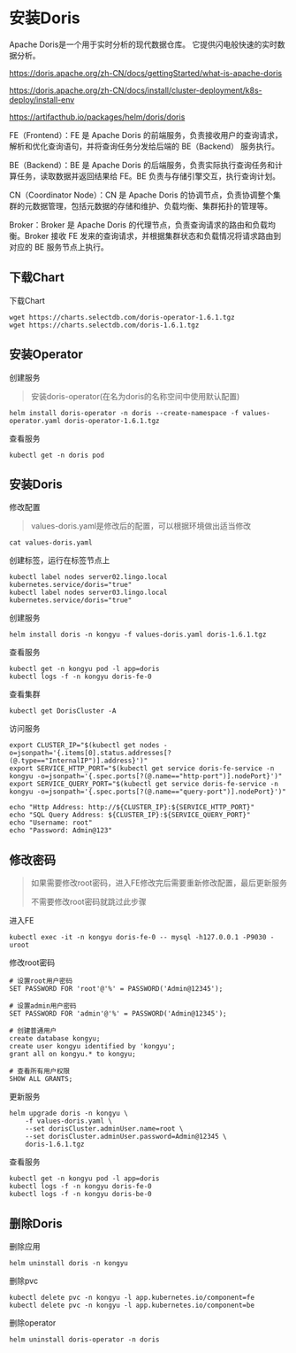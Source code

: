 # 安装Doris

Apache Doris是一个用于实时分析的现代数据仓库。
它提供闪电般快速的实时数据分析。

https://doris.apache.org/zh-CN/docs/gettingStarted/what-is-apache-doris

https://doris.apache.org/zh-CN/docs/install/cluster-deployment/k8s-deploy/install-env

https://artifacthub.io/packages/helm/doris/doris

FE（Frontend）：FE 是 Apache Doris 的前端服务，负责接收用户的查询请求，解析和优化查询语句，并将查询任务分发给后端的 BE（Backend） 服务执行。

BE（Backend）：BE 是 Apache Doris 的后端服务，负责实际执行查询任务和计算任务，读取数据并返回结果给 FE。BE 负责与存储引擎交互，执行查询计划。

CN（Coordinator Node）：CN 是 Apache Doris 的协调节点，负责协调整个集群的元数据管理，包括元数据的存储和维护、负载均衡、集群拓扑的管理等。

Broker：Broker 是 Apache Doris 的代理节点，负责查询请求的路由和负载均衡。Broker 接收 FE 发来的查询请求，并根据集群状态和负载情况将请求路由到对应的 BE 服务节点上执行。

## 下载Chart

下载Chart

```
wget https://charts.selectdb.com/doris-operator-1.6.1.tgz
wget https://charts.selectdb.com/doris-1.6.1.tgz
```



## 安装Operator

创建服务

> 安装doris-operator(在名为doris的名称空间中使用默认配置)

```
helm install doris-operator -n doris --create-namespace -f values-operator.yaml doris-operator-1.6.1.tgz
```

查看服务

```
kubectl get -n doris pod
```



## 安装Doris

修改配置

> values-doris.yaml是修改后的配置，可以根据环境做出适当修改

```
cat values-doris.yaml
```

创建标签，运行在标签节点上

```
kubectl label nodes server02.lingo.local kubernetes.service/doris="true"
kubectl label nodes server03.lingo.local kubernetes.service/doris="true"
```

创建服务

```
helm install doris -n kongyu -f values-doris.yaml doris-1.6.1.tgz
```

查看服务

```
kubectl get -n kongyu pod -l app=doris
kubectl logs -f -n kongyu doris-fe-0
```

查看集群

```
kubectl get DorisCluster -A
```

访问服务

```
export CLUSTER_IP="$(kubectl get nodes -o=jsonpath='{.items[0].status.addresses[?(@.type=="InternalIP")].address}')"
export SERVICE_HTTP_PORT="$(kubectl get service doris-fe-service -n kongyu -o=jsonpath='{.spec.ports[?(@.name=="http-port")].nodePort}')"
export SERVICE_QUERY_PORT="$(kubectl get service doris-fe-service -n kongyu -o=jsonpath='{.spec.ports[?(@.name=="query-port")].nodePort}')"
```

```
echo "Http Address: http://${CLUSTER_IP}:${SERVICE_HTTP_PORT}"
echo "SQL Query Address: ${CLUSTER_IP}:${SERVICE_QUERY_PORT}"
echo "Username: root"
echo "Password: Admin@123"
```



## 修改密码

> 如果需要修改root密码，进入FE修改完后需要重新修改配置，最后更新服务
>
> 不需要修改root密码就跳过此步骤

进入FE

```
kubectl exec -it -n kongyu doris-fe-0 -- mysql -h127.0.0.1 -P9030 -uroot
```

修改root密码

```
# 设置root用户密码
SET PASSWORD FOR 'root'@'%' = PASSWORD('Admin@12345');

# 设置admin用户密码
SET PASSWORD FOR 'admin'@'%' = PASSWORD('Admin@12345');

# 创建普通用户
create database kongyu;
create user kongyu identified by 'kongyu';
grant all on kongyu.* to kongyu;

# 查看所有用户权限
SHOW ALL GRANTS;
```

更新服务

```
helm upgrade doris -n kongyu \
    -f values-doris.yaml \
    --set dorisCluster.adminUser.name=root \
    --set dorisCluster.adminUser.password=Admin@12345 \
    doris-1.6.1.tgz
```

查看服务

```
kubectl get -n kongyu pod -l app=doris
kubectl logs -f -n kongyu doris-fe-0
kubectl logs -f -n kongyu doris-be-0
```



## 删除Doris

删除应用

```
helm uninstall doris -n kongyu
```

删除pvc

```
kubectl delete pvc -n kongyu -l app.kubernetes.io/component=fe
kubectl delete pvc -n kongyu -l app.kubernetes.io/component=be
```

删除operator

```
helm uninstall doris-operator -n doris
```

